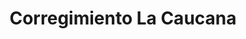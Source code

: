 ---
title: Corregimiento La Caucana
nombre_comunidad: Corregimiento La Caucana
municipio: Tarazá
departamento: Antioquia
descripcion: >-
  Son cerca de 600 familias, y se identifica  como una comunidad fuerte
  organizativamente, con procesos incipientes de asociaciones juveniles y de
  mujeres. Fueron desplazados en 2019-2020 por presencia de grupos armados y
  actualmente están retornando. Se dedican principalmente a la agricultura
  (cacao, caucho y pancoger) y cultivo de especies menores (ganadería doble
  propósito, apicultura y piscicultura)
num_personas: 2500
num_familias: 600
min_distancia_casco_urbano: 60
km_distancia_casco_urbano: 25
vias_acceso: >-
  La mayoría de carretera es destapada y es muy pantanosa lo cual hace que haya
  riesgo de accidentes.
infraestructura_comunitaria: >-
  Instituciones educativas (IE),Vivero,Centro de salud,Centro de Desarrollo
  Integral (CDI),Caseta comunal,Centro día,Centro integración
  comunitaria,Espacios deportivos,Iglesias,Plaza de mercado
notas_infraestructura_comunitaria:
  - CDI (Mal estado).
liderazgo_comunidad:
  - >-
    Se identifican liderazgos representativos. y  representación de todos los
    liderazgos presentes
  - ' (Padre'
  - ' pastores'
  - ' mujeres'
  - ' jóvenes'
  - ' representantes de asociaciones)'
inclusion_diversidad_genero: >-
  Se identifica una participación de jóvenes por medio de los colectivos y de
  mujeres en asociaciones productivas 
comentarios_conectividad: La señal es inestable, con acceso limitado.
punto_SOLE: Salón Parroquial con internet
comentarios_punto_SOLE:
  - Salón Parroquial con internet gracias al programa de Microsoft y USAID.
ppales_actividades_economicas_vocacion_productiva:
  - Agricultura
  - Avicultura
  - Porcicultura
  - Piscicultura
  - Ganadería
  - Minería
comentarios_ppales_actividades_economicas_vocacion_productiva:
  - >-
    El Caucho y la ganadería componen la segunda línea productiva en
    importancia.

    Agricultura (cacao
  - ' café plátano'
  - ' yuca'
  - ' maíz'
  - |2-
     ñame).
    Especies menores (Pollos
  - |2-
     cerdos y piscicultura) y ganadería doble propósito
    Minería artesanal
comunidad_sostenible_uso_suelo: null
org_con_proyeccion:
  - ASUPRACA
  - ACATA
  - Proceso de sustitución de cultivos
  - AGROAPITA
  - Piscicultura y proyectos de seguridad alimentaria
servicios_publicos_comunidades_focalizadas: []
comunidades_focalizadas_educacion_infraestructura_educativa:
  - Institución educativa
comunidades_focalizadas_practicas_organizativas:
  - Asociaciones productivas
  - Mesa integral de desarrollo La caucana
  - Colectivo de jóvenes
  - Junta de Acción Comunal
  - Junta de Acción Comunal
conectividad_minima: Regular
iniciativas_priorizadas:
  - Cacao
  - Yuca Brava
  - Microemprendimientos
org_focalizada:
  - Mesa Integral de Desarrollo
  - AGROPITA
  - Asociacion Campesina Bajo Cauca
  - ASOPRACAC
  - ACATA
riesgo: Medio
otros_programas_USAID:
  - 'No'
alianzas_colaboradores_1:
  - Empresa privada
  - Aula educativa para los estudiantes de bachillerato
  - Placa huella
  - Fortalecimiento del cultivo de cacao
  - Linea productiva del plátano
alianzas_colaboradores_2:
  - Empresa privada
  - Aula educativa para los estudiantes de bachillerato
  - Placa huella
  - Fortalecimiento del cultivo de cacao
  - Linea productiva del plátano
actividades_ocio:
  - Fútbol
  - >-
    "Huellas ecológicas (Grupo de niños y niñas quetienen un vivero, hacen
    reforestación y jornadas de limpieza)"
medios_comunicacion_narrativas_locales:
  - Cáceres Stereo
  - Red de comunicaciones Bajo Cauca- Semillero El Jardín
  - Zona Activa
  - CMT Colectivos de comunicaciones
  - Emisora comunitaria Morena Estéreo
num_visitas_realizadas: 3
num_diagnosticos_rurales_participativos_realizados: 1
infraestructura_salud_atencion_psicosocial:
  - Centro de salud
  - Presencia de Cruz Roja Colombiana
notas_infraestructura_salud_atencion_psicosocial: >-
  El centro de salud cuenta con 2 enfermeros y dos veces a la semana asiste el
  médico.
num_visitas_predio: 19
url: /comunidad-focalizada/corregimiento-la-caucana
layout: single
download_file: /reportes/corregimiento-la-caucana.pdf

---